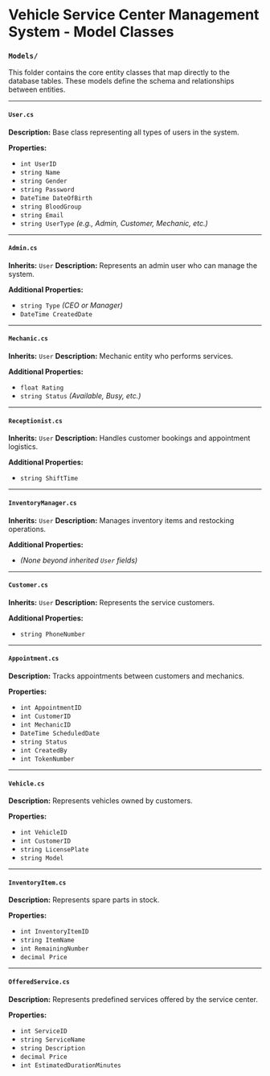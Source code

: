 # Vehicle Service Center Management System - Model Classes

### `Models/`

This folder contains the core entity classes that map directly to the database tables. These models define the schema and relationships between entities.

---

#### `User.cs`

**Description:**
Base class representing all types of users in the system.

**Properties:**

* `int UserID`
* `string Name`
* `string Gender`
* `string Password`
* `DateTime DateOfBirth`
* `string BloodGroup`
* `string Email`
* `string UserType` *(e.g., Admin, Customer, Mechanic, etc.)*

---

#### `Admin.cs`

**Inherits:** `User`
**Description:**
Represents an admin user who can manage the system.

**Additional Properties:**

* `string Type` *(CEO or Manager)*
* `DateTime CreatedDate`

---

#### `Mechanic.cs`

**Inherits:** `User`
**Description:**
Mechanic entity who performs services.

**Additional Properties:**

* `float Rating`
* `string Status` *(Available, Busy, etc.)*

---

#### `Receptionist.cs`

**Inherits:** `User`
**Description:**
Handles customer bookings and appointment logistics.

**Additional Properties:**

* `string ShiftTime`

---

#### `InventoryManager.cs`

**Inherits:** `User`
**Description:**
Manages inventory items and restocking operations.

**Additional Properties:**

* *(None beyond inherited `User` fields)*

---

#### `Customer.cs`

**Inherits:** `User`
**Description:**
Represents the service customers.

**Additional Properties:**

* `string PhoneNumber`

---

#### `Appointment.cs`

**Description:**
Tracks appointments between customers and mechanics.

**Properties:**

* `int AppointmentID`
* `int CustomerID`
* `int MechanicID`
* `DateTime ScheduledDate`
* `string Status`
* `int CreatedBy`
* `int TokenNumber`

---

#### `Vehicle.cs`

**Description:**
Represents vehicles owned by customers.

**Properties:**

* `int VehicleID`
* `int CustomerID`
* `string LicensePlate`
* `string Model`

---

#### `InventoryItem.cs`

**Description:**
Represents spare parts in stock.

**Properties:**

* `int InventoryItemID`
* `string ItemName`
* `int RemainingNumber`
* `decimal Price`

---

#### `OfferedService.cs`

**Description:**
Represents predefined services offered by the service center.

**Properties:**

* `int ServiceID`
* `string ServiceName`
* `string Description`
* `decimal Price`
* `int EstimatedDurationMinutes`


